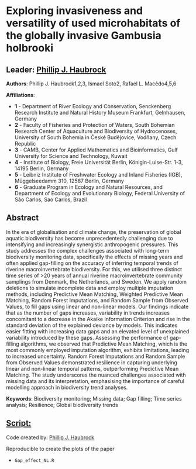 
# Exploring invasiveness and versatility of used microhabitats of the globally invasive Gambusia holbrooki
## Leader: <a href="https://philliphaubrock.wixsite.com/invasivespecies">Phillip J. Haubrock</a>

<strong>Authors</strong>:
Phillip J. Haubrock1,2,3, Ismael Soto2, Rafael L. Macêdo4,5,6

<strong>Affiliations</strong>:

- **1** - Department of River Ecology and Conservation, Senckenberg Research Institute and Natural History Museum Frankfurt, Gelnhausen, Germany
- **2** - Faculty of Fisheries and Protection of Waters, South Bohemian Research Center of Aquaculture and Biodiversity of Hydrocenoses, University of South Bohemia in České Budějovice, Vodňany, Czech Republic
- **3** - CAMB, Center for Applied Mathematics and Bioinformatics, Gulf University for Science and Technology, Kuwait
- **4** - Institute of Biology, Freie Universität Berlin, Königin-Luise-Str. 1-3, 14195 Berlin, Germany
- **5** - Leibniz Institute of Freshwater Ecology and Inland Fisheries (IGB), Müggelseedamm 310, 12587 Berlin, Germany
- **6** - Graduate Program in Ecology and Natural Resources, and Department of Ecology and Evolutionary Biology, Federal University of São Carlos, Sao Carlos, Brazil


## Abstract
In the era of globalisation and climate change, the preservation of global aquatic biodiversity has become unprecedentedly challenging due to intensifying and increasingly synergistic anthropogenic pressures. This study addresses the complex challenges associated with long-term biodiversity monitoring data, specifically the effects of missing years and often applied gap-filling on the accuracy of inferring temporal trends of riverine macroinvertebrate biodiversity. For this, we utilised three distinct time series of >20 years of annual riverine macroinvertebrate community samplings from Denmark, the Netherlands, and Sweden. We apply random deletions to simulate incomplete data and employ multiple imputation methods, including Predictive Mean Matching, Weighted Predictive Mean Matching, Random Forest Imputations, and Random Sample from Observed Values, to fill gaps using linear and non-linear models. Our findings indicate that as the number of gaps increases, variability in trends increases concomitant to a decrease in the Akaike Information Criterion and rise in the standard deviation of the explained deviance by models. This indicates easier fitting with increasing data gaps and an elevated level of unexplained variability introduced by these gaps. Assessing the performance of gap-filling algorithms, we observed that Predictive Mean Matching, which is the most commonly employed imputation algorithm, exhibits limitations, leading to increased uncertainty. Random Forest Imputations and Random Sample from Observed Values demonstrated resilience in capturing underlying linear and non-linear temporal patterns, outperforming Predictive Mean Matching. The study underscores the nuanced challenges associated with missing data and its interpretation, emphasising the importance of careful modelling approach in biodiversity trend analyses. 

**Keywords**: Biodiversity monitoring; Missing data; Gap filling; Time series analysis; Resilience; Global biodiversity trends

## <a href="https://github.com/IsmaSA/gap_effect/tree/master/code.R">Script:</a>
Code created by: <a href="https://philliphaubrock.wixsite.com/invasivespecies">Phillip J. Haubrock</a>

Reproducible to create the plots of the paper
- <code>Gap_effect_NL.R</code>
